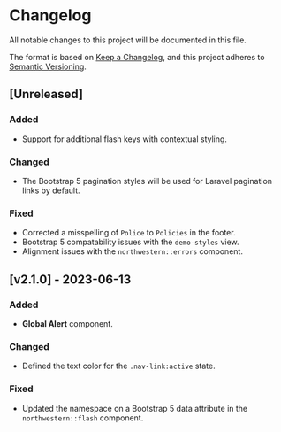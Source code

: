 # Changelog
All notable changes to this project will be documented in this file.

The format is based on [Keep a Changelog](https://keepachangelog.com/en/1.0.0/), and this project adheres to [Semantic Versioning](https://semver.org/).

## [Unreleased]

### Added
- Support for additional flash keys with contextual styling.

### Changed
- The Bootstrap 5 pagination styles will be used for Laravel pagination links by default. 

### Fixed
- Corrected a misspelling of `Police` to `Policies` in the footer.
- Bootstrap 5 compatability issues with the `demo-styles` view.
- Alignment issues with the `northwestern::errors` component.

## [v2.1.0] - 2023-06-13

### Added
- **Global Alert** component.

### Changed
- Defined the text color for the `.nav-link:active` state.

### Fixed
- Updated the namespace on a Bootstrap 5 data attribute in the `northwestern::flash` component.